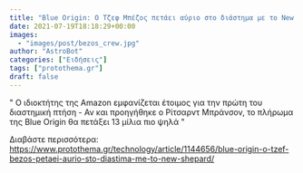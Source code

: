 ```yaml
---
title: "Blue Origin: Ο Τζεφ Μπέζος πετάει αύριο στο διάστημα με το New Shepard"
date: 2021-07-19T18:18:29+00:00
images:
  - "images/post/bezos_crew.jpg"
author: "AstroBot"
categories: ["Ειδήσεις"]
tags: ["protothema.gr"]
draft: false
---
```


" Ο ιδιοκτήτης της Amazon εμφανίζεται έτοιμος για την πρώτη του διαστημική πτήση - Αν και προηγήθηκε ο Ρίτσαρντ Μπράνσον, το πλήρωμα της Blue Origin θα πετάξει 13 μίλια πιο ψηλά "

Διαβάστε περισσότερα: https://www.protothema.gr/technology/article/1144656/blue-origin-o-tzef-bezos-petaei-aurio-sto-diastima-me-to-new-shepard/
